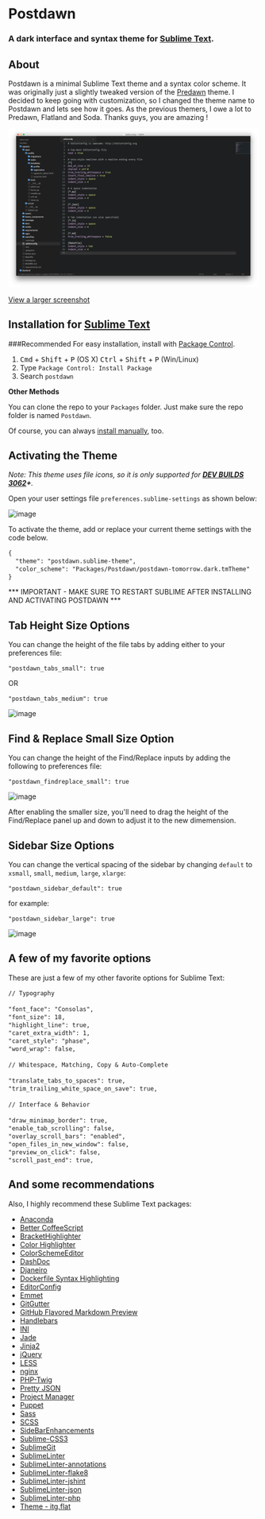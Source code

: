 # Postdawn

### A dark interface and syntax theme for [Sublime Text](https://sublime.wbond.net/packages/Postdawn).

## About

Postdawn is a minimal Sublime Text theme and a syntax color scheme. It was originally just a slightly tweaked version of the [Predawn](https://github.com/paulstraw/predawn) theme. I decided to keep going with customization, so I changed the theme name to Postdawn and lets see how it goes. As the previous themers, I owe a lot to Predawn, Flatland and Soda. Thanks guys, you are amazing !

![image](screenshots/screenshot.png)

[View a larger screenshot](https://raw.github.com/jamiewilson/predawn/master/screenshots/screenshot.png)

## Installation for [Sublime Text](https://sublime.wbond.net/packages/Postdawn)

###Recommended
For easy installation, install with [Package Control](https://sublime.wbond.net/docs).

1. <kbd>Cmd</kbd> + <kbd>Shift</kbd> + <kbd>P</kbd> (OS X) <kbd>Ctrl</kbd> + <kbd>Shift</kbd> + <kbd>P</kbd> (Win/Linux)
2. Type `Package Control: Install Package`
3. Search `postdawn`

**Other Methods**

You can clone the repo to your `Packages` folder. Just make sure the repo folder is named `Postdawn`.

Of course, you can always [install manually](https://github.com/douglas/postdawn/archive/master.zip), too.

## Activating the Theme

_Note: This theme uses file icons, so it is only supported for **[DEV BUILDS 3062](http://www.sublimetext.com/3dev)+**._

Open your user settings file `preferences.sublime-settings` as shown below:

![image](screenshots/activate.png)

To activate the theme, add or replace your current theme settings with the code below.

	{
	  "theme": "postdawn.sublime-theme",
	  "color_scheme": "Packages/Postdawn/postdawn-tomorrow.dark.tmTheme"
	}

*** IMPORTANT - MAKE SURE TO RESTART SUBLIME AFTER INSTALLING AND ACTIVATING POSTDAWN ***

## Tab Height Size Options

You can change the height of the file tabs by adding either to your preferences file:


	"postdawn_tabs_small": true

OR

	"postdawn_tabs_medium": true


![image](screenshots/tabs.png)

## Find & Replace Small Size Option

You can change the height of the Find/Replace inputs by adding the following to preferences file:


	"postdawn_findreplace_small": true

![image](screenshots/find-replace.png)

After enabling the smaller size, you'll need to drag the height of the Find/Replace panel up and down to adjust it to the new dimemension.

## Sidebar Size Options

You can change the vertical spacing of the sidebar by changing `default` to `xsmall`, `small`, `medium`, `large`, `xlarge`:


	"postdawn_sidebar_default": true

for example:

	"postdawn_sidebar_large": true


![image](screenshots/sidebar.png)

## A few of my favorite options
These are just a few of my other favorite options for Sublime Text:

	// Typography

	"font_face": "Consolas",
	"font_size": 18,
	"highlight_line": true,
	"caret_extra_width": 1,
	"caret_style": "phase",
	"word_wrap": false,

	// Whitespace, Matching, Copy & Auto-Complete

	"translate_tabs_to_spaces": true,
	"trim_trailing_white_space_on_save": true,

	// Interface & Behavior

	"draw_minimap_border": true,
	"enable_tab_scrolling": false,
	"overlay_scroll_bars": "enabled",
	"open_files_in_new_window": false,
	"preview_on_click": false,
	"scroll_past_end": true,

## And some recommendations

Also, I highly recommend these Sublime Text packages:

* [Anaconda](https://github.com/DamnWidget/anaconda)
* [Better CoffeeScript](https://github.com/aponxi/sublime-better-coffeescript)
* [BracketHighlighter](https://github.com/facelessuser/BracketHighlighter)
* [Color Highlighter](https://github.com/Monnoroch/ColorHighlighter)
* [ColorSchemeEditor](https://github.com/bobef/ColorSchemeEditor)
* [DashDoc](https://github.com/farcaller/DashDoc)
* [Djaneiro](https://github.com/squ1b3r/Djaneiro)
* [Dockerfile Syntax Highlighting](https://github.com/asbjornenge/Dockerfile.tmLanguage)
* [EditorConfig](https://github.com/sindresorhus/editorconfig-sublime)
* [Emmet](https://github.com/sergeche/emmet-sublime#readme)
* [GitGutter](https://github.com/jisaacks/GitGutter)  
* [Git​Hub Flavored Markdown Preview](http://dotcypress.github.io/GitHubMarkdownPreview/)
* [Handlebars](https://github.com/daaain/Handlebars)
* [INI](https://github.com/clintberry/sublime-text-2-ini)
* [Jade](https://github.com/davidrios/jade-tmbundle)
* [Jinja2](https://github.com/mitsuhiko/jinja2-tmbundle)
* [jQuery](https://github.com/SublimeText/jQuery)
* [LESS](https://github.com/danro/LESS-sublime)
* [nginx](https://github.com/brandonwamboldt/sublime-nginx)
* [PHP-Twig](https://github.com/Anomareh/PHP-Twig.tmbundle)
* [Pretty JSON](https://github.com/dzhibas/SublimePrettyJson)
* [Project Manager](https://github.com/randy3k/Project-Manager)
* [Puppet](https://github.com/russCloak/SublimePuppet)
* [Sass](https://github.com/nathos/sass-textmate-bundle)
* [SCSS](https://github.com/MarioRicalde/SCSS.tmbundle)
* [SideBarEnhancements](https://github.com/titoBouzout/SideBarEnhancements)
* [Sublime-CSS3](https://github.com/i-akhmadullin/Sublime-CSS3)  
* [SublimeGit](https://sublimegit.net/)
* [SublimeLinter](http://www.sublimelinter.com/en/latest/)
* [SublimeLinter-annotations](https://sublime.wbond.net/packages/SublimeLinter-annotations)
* [SublimeLinter-flake8](https://github.com/SublimeLinter/SublimeLinter-flake8)
* [SublimeLinter-jshint](https://github.com/SublimeLinter/SublimeLinter-jshint)
* [SublimeLinter-json](https://sublime.wbond.net/packages/SublimeLinter-json)
* [SublimeLinter-php](https://github.com/SublimeLinter/SublimeLinter-php)
* [Theme - itg.flat](https://github.com/itsthatguy/theme-itg-flat)
